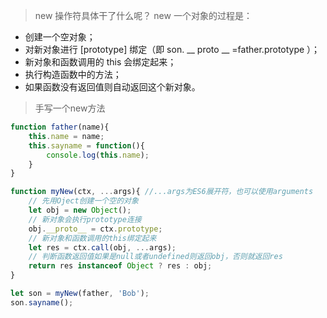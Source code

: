 > new 操作符具体干了什么呢？
new 一个对象的过程是：

- 创建一个空对象；
- 对新对象进行 [prototype] 绑定（即 son. __ proto __ =father.prototype ）；
- 新对象和函数调用的 this 会绑定起来；
- 执行构造函数中的方法；
- 如果函数没有返回值则自动返回这个新对象。

>手写一个new方法
```js
function father(name){
    this.name = name;
    this.sayname = function(){
        console.log(this.name);
    }
}

function myNew(ctx, ...args){ //...args为ES6展开符，也可以使用arguments
    // 先用Oject创建一个空的对象
    let obj = new Object();
    // 新对象会执行prototype连接
    obj.__proto__ = ctx.prototype;
    // 新对象和函数调用的this绑定起来
    let res = ctx.call(obj, ...args);
    // 判断函数返回值如果是null或者undefined则返回obj，否则就返回res
    return res instanceof Object ? res : obj;
}

let son = myNew(father, 'Bob');
son.sayname();
```